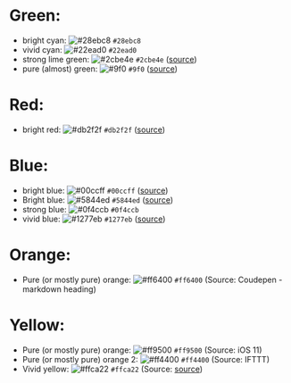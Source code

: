 # Green:
- bright cyan: ![#28ebc8](https://placehold.it/15/28ebc8/000000?text=+) `#28ebc8`
- vivid cyan: ![#22ead0](https://placehold.it/15/22ead0/000000?text=+) `#22ead0`
- strong lime green: ![#2cbe4e](https://placehold.it/15/2cbe4e/000000?text=+) `#2cbe4e` ([source](https://github.com))
- pure (almost) green: ![#9f0](https://placehold.it/15/9f0/000000?text=+) `#9f0` ([source](https://rungo.idnes.cz/))

# Red:
- bright red: ![#db2f2f](https://placehold.it/15/db2f2f/000000?text=+) `#db2f2f` ([source](https://drewrios.com/))

# Blue:
- bright blue: ![#00ccff](https://placehold.it/15/00ccff/000000?text=+) `#00ccff` ([source](http://www.zen-buddhism.net/))
- Bright blue: ![#5844ed](https://placehold.it/15/5844ed/000000?text=+) `#5844ed` ([source](https://expo.io/))
- strong blue: ![#0f4ccb](https://placehold.it/15/0f4ccb/000000?text=+) `#0f4ccb`
- vivid blue: ![#1277eb](https://placehold.it/15/1277eb/000000?text=+) `#1277eb` ([source](https://www.github.com/))

# Orange:
- Pure (or mostly pure) orange: ![#ff6400](https://placehold.it/15/ff6400/000000?text=+) `#ff6400` (Source: Coudepen - markdown heading)

# Yellow:
- Pure (or mostly pure) orange: ![#ff9500](https://placehold.it/15/ff9500/000000?text=+) `#ff9500` (Source: iOS 11)
- Pure (or mostly pure) orange 2: ![#ff4400](https://placehold.it/15/ff4400/000000?text=+) `#ff4400` (Source: IFTTT)
- Vivid yellow: ![#ffca22](https://placehold.it/15/ffca22/000000?text=+) `#ffca22` (Source: [source](https://github.com/CoenraadS/Bracket-Pair-Colorizer-2))
